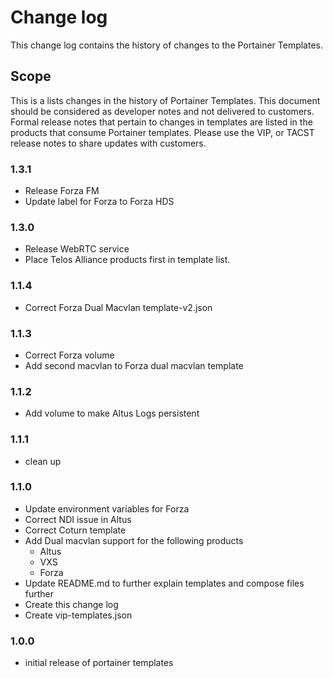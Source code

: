 # Change log

This change log contains the history of changes to the Portainer Templates.

## Scope

This is a lists changes in the history of Portainer Templates. This document should be considered as developer notes and not delivered to customers. Formal release notes that pertain to changes in templates are listed in the products that consume Portainer templates. Please use the VIP, or TACST release notes to share updates with customers.

### 1.3.1

* Release Forza FM
* Update label for Forza to Forza HDS

### 1.3.0

* Release WebRTC service
* Place Telos Alliance products first in template list.

### 1.1.4

* Correct Forza Dual Macvlan template-v2.json

### 1.1.3

* Correct Forza volume
* Add second macvlan to Forza dual macvlan template

### 1.1.2

* Add volume to make Altus Logs persistent

### 1.1.1

* clean up

### 1.1.0

* Update environment variables for Forza
* Correct NDI issue in Altus
* Correct Coturn template
* Add Dual macvlan support for the following products
  * Altus
  * VXS
  * Forza
* Update README.md to further explain templates and compose files further
* Create this change log
* Create vip-templates.json

### 1.0.0

* initial release of portainer templates
